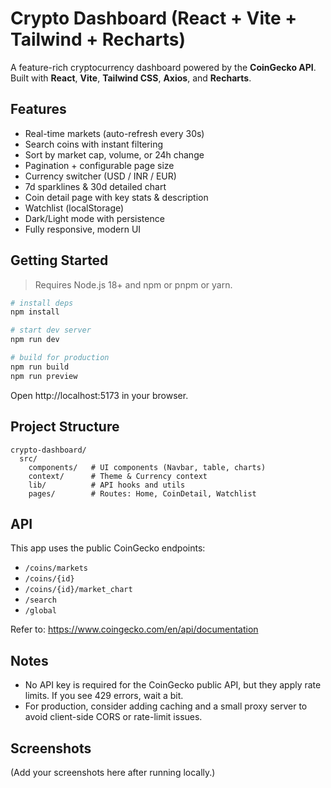 # Crypto Dashboard (React + Vite + Tailwind + Recharts)

A feature-rich cryptocurrency dashboard powered by the **CoinGecko API**. Built with **React**, **Vite**, **Tailwind CSS**, **Axios**, and **Recharts**.

## Features
- Real-time markets (auto-refresh every 30s)
- Search coins with instant filtering
- Sort by market cap, volume, or 24h change
- Pagination + configurable page size
- Currency switcher (USD / INR / EUR)
- 7d sparklines & 30d detailed chart
- Coin detail page with key stats & description
- Watchlist (localStorage)
- Dark/Light mode with persistence
- Fully responsive, modern UI

## Getting Started

> Requires Node.js 18+ and npm or pnpm or yarn.

```bash
# install deps
npm install

# start dev server
npm run dev

# build for production
npm run build
npm run preview
```

Open http://localhost:5173 in your browser.

## Project Structure
```
crypto-dashboard/
  src/
    components/   # UI components (Navbar, table, charts)
    context/      # Theme & Currency context
    lib/          # API hooks and utils
    pages/        # Routes: Home, CoinDetail, Watchlist
```

## API
This app uses the public CoinGecko endpoints:
- `/coins/markets`
- `/coins/{id}`
- `/coins/{id}/market_chart`
- `/search`
- `/global`

Refer to: https://www.coingecko.com/en/api/documentation

## Notes
- No API key is required for the CoinGecko public API, but they apply rate limits. If you see 429 errors, wait a bit.
- For production, consider adding caching and a small proxy server to avoid client-side CORS or rate-limit issues.

## Screenshots
(Add your screenshots here after running locally.)
